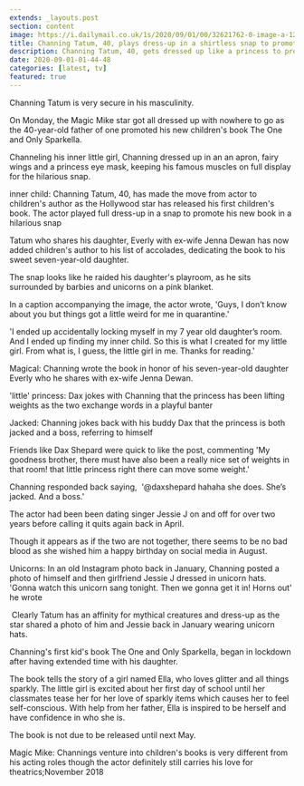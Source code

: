 ```yaml
---
extends: _layouts.post
section: content
image: https://i.dailymail.co.uk/1s/2020/09/01/00/32621762-0-image-a-128_1598918365486.jpg 
title: Channing Tatum, 40, plays dress-up in a shirtless snap to promote his new childrens book 
description: Channing Tatum, 40, gets dressed up like a princess to promote his new childrens book Sparkella. The father of one looked like he raided his daughter Everlys room as he channeled his inner girl 
date: 2020-09-01-01-44-48 
categories: [latest, tv] 
featured: true 
--- 
```

Channing Tatum is very secure in his masculinity. 

On Monday, the Magic Mike star got all dressed up with nowhere to go as the 40-year-old father of one promoted his new children's book The One and Only Sparkella.

Channeling his inner little girl, Channing dressed up in an an apron, fairy wings and a princess eye mask, keeping his famous muscles on full display for the hilarious snap. 

inner child: Channing Tatum, 40, has made the move from actor to children's author as the Hollywood star has released his first children's book. The actor played full dress-up in a snap to promote his new book in a hilarious snap

Tatum who shares his daughter, Everly with ex-wife Jenna Dewan has now added children's author to his list of accolades, dedicating the book to his sweet seven-year-old daughter.  

The snap looks like he raided his daughter's playroom, as he sits surrounded by barbies and unicorns on a pink blanket.

In a caption accompanying the image, the actor wrote, 'Guys, I don’t know about you but things got a little weird for me in quarantine.'

'I ended up accidentally locking myself in my 7 year old daughter’s room. And I ended up finding my inner child. So this is what I created for my little girl. From what is, I guess, the little girl in me. Thanks for reading.' 

Magical: Channing wrote the book in honor of his seven-year-old daughter Everly who he shares with ex-wife Jenna Dewan.

'little' princess: Dax jokes with Channing that the princess has been lifting weights as the two exchange words in a playful banter

Jacked: Channing jokes back with his buddy Dax that the princess is both jacked and a boss, referring to himself

Friends like Dax Shepard were quick to like the post, commenting 'My goodness brother, there must have also been a really nice set of weights in that room! that little princess right there can move some weight.'

Channing responded back saying,  '@daxshepard hahaha she does. She’s jacked. And a boss.'

The actor had been been dating singer Jessie J on and off for over two years before calling it quits again back in April. 

Though it appears as if the two are not together, there seems to be no bad blood as she wished him a happy birthday on social media in August. 

Unicorns: In an old Instagram photo back in January, Channing posted a photo of himself and then girlfriend Jessie J dressed in unicorn hats. 'Gonna watch this unicorn sang tonight. Then we gonna get it in! Horns out' he wrote

 Clearly Tatum has an affinity for mythical creatures and dress-up as the star shared a photo of him and Jessie back in January wearing unicorn hats.  

Channing's first kid's book The One and Only Sparkella, began in lockdown after having extended time with his daughter. 

The book tells the story of a girl named Ella, who loves glitter and all things sparkly. The little girl is excited about her first day of school until her classmates tease her for her love of sparkly items which causes her to feel self-conscious. With help from her father, Ella is inspired to be herself and have confidence in who she is. 

The book is not due to be released until next May. 

Magic Mike: Channings venture into children's books is very different from his acting roles though the actor definitely still carries his love for theatrics;November 2018


